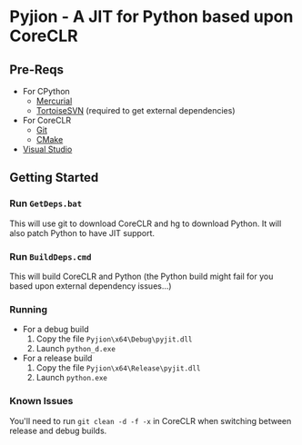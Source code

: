 Pyjion - A JIT for Python based upon CoreCLR
=======

## Pre-Reqs
* For CPython
  * [Mercurial](https://mercurial.selenic.com/)
  * [TortoiseSVN](http://tortoisesvn.net/) (required to get external dependencies)
* For CoreCLR
  * [Git](http://www.git-scm.com/)
  * [CMake](http://www.cmake.org/)
* [Visual Studio](https://www.visualstudio.com/)

## Getting Started

### Run `GetDeps.bat`

This will use git to download CoreCLR and hg to download Python.  It will also patch Python to have JIT support.

### Run `BuildDeps.cmd`

This will build CoreCLR and Python (the Python build might fail for you based upon external dependency issues...)

### Running
* For a debug build
  1. Copy the file `Pyjion\x64\Debug\pyjit.dll`
  2. Launch `python_d.exe`
* For a release build
  1. Copy the file `Pyjion\x64\Release\pyjit.dll`
  2. Launch `python.exe`


### Known Issues
You'll need to run `git clean -d -f -x` in CoreCLR when switching between release and debug builds.

